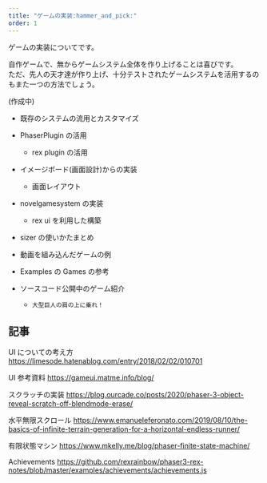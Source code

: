 ```yaml
---
title: "ゲームの実装:hammer_and_pick:"
order: 1
---
```


ゲームの実装についてです。

自作ゲームで、無からゲームシステム全体を作り上げることは喜びです。  
ただ、先人の天才達が作り上げ、十分テストされたゲームシステムを活用するのもまた一つの方法でしょう。

(作成中)

- 既存のシステムの流用とカスタマイズ
- PhaserPlugin の活用
  - rex plugin の活用
- イメージボード(画面設計)からの実装
  - 画面レイアウト
- novelgamesystem の実装
  - rex ui を利用した構築
- sizer の使いかたまとめ
- 動画を組み込んだゲームの例

- Examples の Games の参考

- ソースコード公開中のゲーム紹介
  - `大型巨人の肩の上に乗れ！`

## 記事

UI についての考え方
https://limesode.hatenablog.com/entry/2018/02/02/010701

UI 参考資料
https://gameui.matme.info/blog/

スクラッチの実装
https://blog.ourcade.co/posts/2020/phaser-3-object-reveal-scratch-off-blendmode-erase/

水平無限スクロール
https://www.emanueleferonato.com/2019/08/10/the-basics-of-infinite-terrain-generation-for-a-horizontal-endless-runner/

有限状態マシン
https://www.mkelly.me/blog/phaser-finite-state-machine/

Achievements
https://github.com/rexrainbow/phaser3-rex-notes/blob/master/examples/achievements/achievements.js

